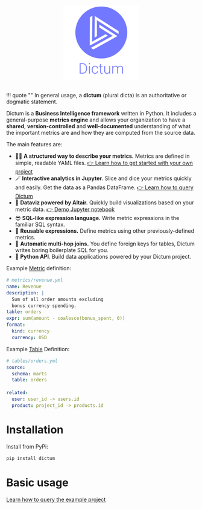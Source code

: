 <p align="center">
<img src="./assets/dictum-logo-text.png" width="200" style="margin: 1em">
</p>

!!! quote ""
    In general usage, a __dictum__ (plural dicta) is an authoritative or dogmatic statement.

Dictum is a __Business Intelligence framework__ written in Python. It includes a
general-purpose __metrics engine__ and allows your organization to have a __shared__,
__version-controlled__ and __well-documented__ understanding of what the important
metrics are and how they are computed from the source data.

The main features are:

- 🧑‍🔧 **A structured way to describe your metrics.** Metrics are defined in simple, readable YAML files. [👉 Learn how to get started with your own project](https://discover-labs.github.io/dictum/concepts/project/)
- 🪄 **Interactive analytics in Jupyter.** Slice and dice your metrics quickly and easily. Get the data as a Pandas DataFrame. [👉 Learn how to query Dictum](https://discover-labs.github.io/dictum/concepts/query/ql/)
- 🤩 **Dataviz powered by Altair.** Quickly build visualizations based on your metric data. [👉 Demo Jupyter notebook](https://discover-labs.github.io/dictum/concepts/query/altair/)
- 😎 **SQL-like expression language.** Write metric expressions in the familiar SQL syntax.
- 🦥 **Reusable expressions.** Define metrics using other previously-defined metrics.
- 🐇 **Automatic multi-hop joins.** You define foreign keys for tables, Dictum writes boring boilerplate SQL for you.
- 🤖 **Python API**. Build data applications powered by your Dictum project.

Example [Metric](https://discover-labs.github.io/dictum/concepts/model/metric/) definition:

```yaml
# metrics/revenue.yml
name: Revenue
description: |
  Sum of all order amounts excluding
  bonus currency spending.
table: orders
expr: sum(amount - coalesce(bonus_spent, 0))
format:
  kind: currency
  currency: USD
```

Example [Table](https://discover-labs.github.io/dictum/concepts/model/table/) Definition:

```yaml
# tables/orders.yml
source:
  schema: marts
  table: orders

related:
  user: user_id -> users.id
  product: project_id -> products.id
```

# Installation

Install from PyPi:

```sh
pip install dictum
```

# Basic usage

[Learn how to query the example project](https://discover-labs.github.io/dictum/concepts/query/ql/)
